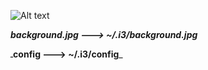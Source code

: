 
![Alt text](http://s8.picofile.com/file/8313074168/screenshot_2017_11_3011_35_13.jpg?raw=true "Title")

 _**background.jpg ---> ~/.i3/background.jpg**_
 
 ـ**config ---> ~/.i3/config**_
